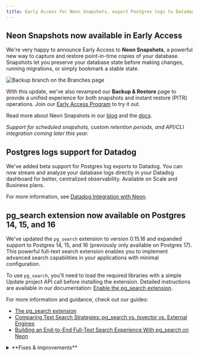 ```yaml
---
title: Early Access for Neon Snapshots, export Postgres logs to Datadog, and more
---
```


## Neon Snapshots now available in Early Access

We're very happy to announce Early Access to **Neon Snapshots**, a powerful new way to capture and restore point-in-time copies of your database. Snapshots let you preserve your database state before making changes, running migrations, or simply bookmark a stable state.

![Backup branch on the Branches page](/docs/guides/backup_restore_create_snapshot.png)

With this update, we've also revamped our **Backup & Restore** page to provide a unified experience for both snapshots and instant restore (PITR) operations. Join our [Early Access Program](https://console.neon.tech/app/settings/early-access) to try it out.

Read more about Neon Snapshots in our [blog](https://neon.tech/blog/announcing-neon-snapshots-a-smoother-path-to-recovery) and the [docs](/docs/guides/backup-restore).

_Support for scheduled snapshots, custom retention periods, and API/CLI integration coming later this year._

## Postgres logs support for Datadog

We've added beta support for Postgres log exports to Datadog. You can now stream and analyze your database logs directly in your Datadog dashboard for better, centralized observability. Available on Scale and Business plans.

For more information, see [Datadog Integration with Neon](/docs/guides/datadog).

## pg_search extension now available on Postgres 14, 15, and 16

We've updated the `pg_search` extension to version 0.15.16 and expanded support to Postgres 14, 15, and 16 (previously only available on Postgres 17). This powerful full-text search extension enables you to implement advanced search capabilities in your applications with minimal configuration.

To use `pg_search`, you'll need to load the required libraries with a simple Update project API call before installing the extension. Detailed instructions are available in our documentation: [Enable the pg_search extension](/docs/extensions/pg_search#enable-the-pgsearch-extension).

For more information and guidance, check out our guides:

- [The pg_search extension](/docs/extensions/pg_search)
- [Comparing Text Search Strategies: pg_search vs. tsvector vs. External Engines](/guides/pg-search-vs-tsvector)
- [Building an End-to-End Full-Text Search Experience With pg_search on Neon](/guides/pg-search)

<details>

<summary>**Fixes & improvements**</summary>

- **Neon Console**

  - You can now find the **Monitoring** page under the **Branches** list in the sidebar. This is a bit of polish to our navigation: you now access Monitoring within your selected branch. If you want to monitor a different branch, use the main breadcrumb selector to change branches.
  - Fixed an issue where you sometimes could not access a branch if the branch creator's account was deleted. You can now view and access these branches normally.
  - Added a warning message when editing compute settings to help you plan for potential connection interruptions and temporary performance impacts when changing compute size.

- **Neon MCP Server**

  - Released version 0.3.7 with improved Neon Auth setup instructions and compatibility with the latest Serverless Driver (1.0.0).

- **Read replica compute limit on the Free plan**

  - To ensure consistent performance, we've introduced a limit of 3 read replica computes per project on the Free plan. This change helps maintain stability while still supporting common read scaling and analytics use cases.

- **PgBouncer version update**

  The PgBouncer version used by Neon to offer pooled connection support was updated to [version 1.24.1](https://www.pgbouncer.org/changelog.html#pgbouncer-124x).

- **Drizzle Studio update**

  For details about the latest Drizzle Studio updates, see the [Neon Drizzle Studio Integration Changelog](https://github.com/neondatabase/neon-drizzle-studio-changelog/blob/main/CHANGELOG.md)

</details>
